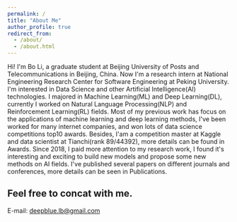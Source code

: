 ```yaml
---
permalink: /
title: "About Me"
author_profile: true
redirect_from: 
  - /about/
  - /about.html
---
```



Hi! I'm Bo Li, a graduate student at Beijing University of Posts and Telecommunications in Beijing, China. 
Now I'm a research intern at National Engineering Research Center for Software Engineering at Peking University. 
I'm interested in Data Science and other Artificial Intelligence(AI) technologies. I majored in Machine Learning(ML) and Deep Learning(DL), currently I worked on Natural Language Processing(NLP) and Reinforcement Learning(RL) fields.
Most of my previous work has focus on the applications of machine learning and deep learning methods, I've been worked for many internet companies, and won lots of 
data science competitions top10 awards. Besides, I'am a competition master at Kaggle and data scientist at Tianchi(rank 89/44392), more details can be found in Awards.
Since 2018, I paid more attention to my research work, I found it's interesting and exciting to build new models and propose some new methods on AI fields. I've published 
several papers on different journals and conferences, more details can be seen in Publications.

Feel free to concat with me.
------
E-mail: deepblue.lb@gmail.com 

